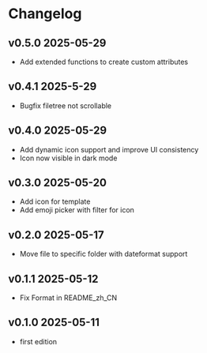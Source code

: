 # Changelog

## v0.5.0 2025-05-29
- Add extended functions to create custom attributes

## v0.4.1 2025-5-29
- Bugfix filetree not scrollable

## v0.4.0 2025-05-29
- Add dynamic icon support and improve UI consistency
- Icon now visible in dark mode

## v0.3.0 2025-05-20
- Add icon for template
- Add emoji picker with filter for icon

## v0.2.0 2025-05-17
- Move file to specific folder with dateformat support

## v0.1.1 2025-05-12
- Fix Format in README_zh_CN

## v0.1.0 2025-05-11
- first edition
